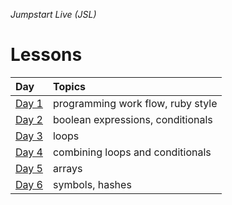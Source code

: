 _Jumpstart Live (JSL)_
# Lessons
| Day | Topics | 
| :--- | :--- |
| [Day 1](day1) | programming work flow, ruby style |
| [Day 2](day2) | boolean expressions, conditionals |
| [Day 3](day3) | loops |
| [Day 4](day4) | combining loops and conditionals |
| [Day 5](day5) | arrays |
| [Day 6](day6) | symbols, hashes |
